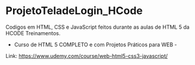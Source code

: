 # ProjetoTeladeLogin_HCode

Codigos em HTML, CSS e JavaScript feitos durante as aulas de HTML 5 da HCODE Treinamentos.

- Curso de HTML 5 COMPLETO e com Projetos Práticos para WEB -

Link: https://www.udemy.com/course/web-html5-css3-javascript/
